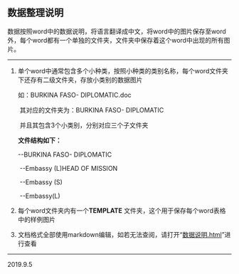 ## 数据整理说明

数据按照word中的数据说明，将语言翻译成中文，将word中的图片保存至word外，每个word都有一个单独的文件夹，文件夹中保存着这个word中出现的所有图片。

------



1. 单个word中通常包含多个小种类，按照小种类的类别名称，每个word文件夹下还存有二级文件夹，存放小类别的数据图片

   如：BURKINA FASO- DIPLOMATIC.doc

   ​	其对应的文件夹为：BURKINA FASO- DIPLOMATIC

   ​	并且其包含3个小类别，分别对应三个子文件夹

   **文件结构如下：**

   --BURKINA FASO- DIPLOMATIC

   ​		--Embassy (L)HEAD OF MISSION

   ​		--Embassy (S)

   ​		--Embassy(L)

   

2. 每个word文件夹内有一个**TEMPLATE** 文件夹，这个用于保存每个word表格中的样例图片


3. 文档格式全部使用markdown编辑，如若无法查阅，请打开“[数据说明.html](数据说明.html)”进行查看





------

2019.9.5